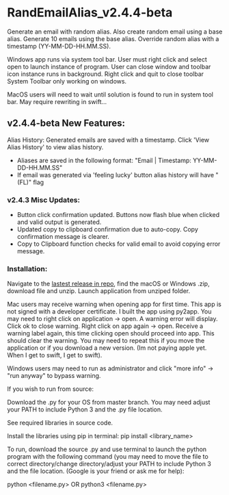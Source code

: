 # RandEmailAlias_v2.4.4-beta

Generate an email with random alias. Also create random email using a base alias. Generate 10 emails using the base alias. Override random alias with a timestamp (YY-MM-DD-HH.MM.SS).

Windows app runs via system tool bar. User must right click and select open to launch instance of program. 
User can close window and toolbar icon instance runs in background. Right click and quit to close toolbar
System Toolbar only working on windows.

MacOS users will need to wait until solution is found to run in system tool bar. May require rewriting in swift...

## v2.4.4-beta New Features:
Alias History: Generated emails are saved with a timestamp. Click 'View Alias History' to view alias history.
- Aliases are saved in the following format: "Email | Timestamp: YY-MM-DD-HH.MM.SS"
- If email was generated via 'feeling lucky' button alias history will have "(FL)" flag

### v2.4.3 Misc Updates:
- Button click confirmation updated. Buttons now flash blue when clicked and valid output is generated.
- Updated copy to clipboard confirmation due to auto-copy. Copy confirmation message is clearer.
- Copy to Clipboard function checks for valid email to avoid copying error message.

### Installation:
Navigate to the [lastest release in repo](https://github.com/JakeOrona/RandEmailAlias/releases), find the macOS or Windows .zip, download file and unzip. Launch application from unziped folder.

Mac users may receive warning when opening app for first time. This app is not signed with a developer certificate. I built the app using py2app. You may need to right click on application -> open. A warning error will display. Click ok to close warning. Right click on app again -> open. Receive a warning label again, this time clicking open should proceed into app. This should clear the warning. You may need to repeat this if you move the application or if you download a new version. (Im not paying apple yet. When I get to swift, I get to swift).

Windows users may need to run as administrator and click "more info" -> "run anyway" to bypass warning.

If you wish to run from source:

Download the .py for your OS from master branch. You may need adjust your PATH to include Python 3 and the .py file location.

See required libraries in source code.

Install the libraries using pip in terminal: pip install <library_name>

To run, download the source .py and use terminal to launch the python program with the following command (you may need to move the file to correct directory/change directory/adjust your PATH to include Python 3 and the file location. (Google is your friend or ask me for help):

python <filename.py> OR python3 <filename.py>
